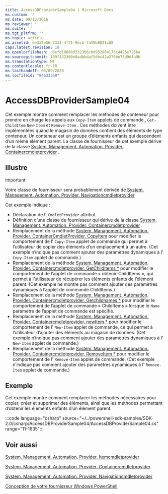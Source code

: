 ```yaml
---
title: AccessDBProviderSample04 | Microsoft Docs
ms.custom: ''
ms.date: 09/13/2016
ms.reviewer: ''
ms.suite: ''
ms.tgt_pltfrm: ''
ms.topic: article
ms.assetid: ee3a7e56-7331-4f71-9ecb-7a59b8021c68
caps.latest.revision: 10
ms.openlocfilehash: c0efd10680d3323b6c8d932604176c4425e7266a
ms.sourcegitcommit: 109f132360e8adbbdaf5dbc42a270be73d9dfa9b
ms.translationtype: MT
ms.contentlocale: fr-FR
ms.lasthandoff: 06/09/2020
ms.locfileid: "84633360"
---
```

# <a name="accessdbprovidersample04"></a>AccessDBProviderSample04

Cet exemple montre comment remplacer les méthodes de conteneur pour prendre en charge les appels aux `Copy-Item` applets de commande,, `Get-ChildItem` `New-Item` et `Remove-Item` . Ces méthodes doivent être implémentées quand le magasin de données contient des éléments de type conteneur. Un conteneur est un groupe d’éléments enfants qui descendent d’un même élément parent. La classe de fournisseur de cet exemple dérive de la classe [System. Management. Automation. Provider. Containercmdletprovider](/dotnet/api/System.Management.Automation.Provider.ContainerCmdletProvider) .

## <a name="demonstrates"></a>Illustre

> [!IMPORTANT]
> Votre classe de fournisseur sera probablement dérivée de [System. Management. Automation. Provider. Navigationcmdletprovider](/dotnet/api/System.Management.Automation.Provider.NavigationCmdletProvider)

Cet exemple indique :

- Déclaration de l' `CmdletProvider` attribut.
- Définition d’une classe de fournisseur qui dérive de la classe [System. Management. Automation. Provider. Containercmdletprovider](/dotnet/api/System.Management.Automation.Provider.ContainerCmdletProvider) .
- Remplacement de la méthode [System. Management. Automation. Provider. ContainerCmdletProvider. CopyItem](/dotnet/api/System.Management.Automation.Provider.ContainerCmdletProvider.CopyItem) pour modifier le comportement de l' `Copy-Item` applet de commande qui permet à l’utilisateur de copier des éléments d’un emplacement à un autre. (Cet exemple n’indique pas comment ajouter des paramètres dynamiques à l' `Copy-Item` applet de commande.)
- Remplacement de la méthode [System. Management. Automation. Provider. Containercmdletprovider. GetChildItems *](/dotnet/api/System.Management.Automation.Provider.ContainerCmdletProvider.GetChildItems) pour modifier le comportement de l’applet de commande « obtenir-ChildItems », qui permet à l’utilisateur de récupérer les éléments enfants de l’élément parent. (Cet exemple ne montre pas comment ajouter des paramètres dynamiques à l’applet de commande ChildItems.)
- Remplacement de la méthode [System. Management. Automation. Provider. Containercmdletprovider. Getchildnames *](/dotnet/api/System.Management.Automation.Provider.ContainerCmdletProvider.GetChildNames) pour modifier le comportement de l’applet de commande « ChildItems » lorsque le `Name` paramètre de l’applet de commande est spécifié.
- Remplacement de la méthode [System. Management. Automation. Provider. Containercmdletprovider. newItem *](/dotnet/api/System.Management.Automation.Provider.ContainerCmdletProvider.NewItem) pour modifier le comportement de l' `New-Item` applet de commande, ce qui permet à l’utilisateur d’ajouter des éléments au magasin de données. (Cet exemple n’indique pas comment ajouter des paramètres dynamiques à l' `New-Item` applet de commande.)
- Remplacement de la méthode [System. Management. Automation. Provider. Containercmdletprovider. RemoveItem *](/dotnet/api/System.Management.Automation.Provider.ContainerCmdletProvider.RemoveItem) pour modifier le comportement de l' `Remove-Item` applet de commande. (Cet exemple n’indique pas comment ajouter des paramètres dynamiques à l' `Remove-Item` applet de commande.)

## <a name="example"></a>Exemple

Cet exemple montre comment remplacer les méthodes nécessaires pour copier, créer et supprimer des éléments, ainsi que les méthodes permettant d’obtenir les éléments enfants d’un élément parent.

:::code language="csharp" source="~/../powershell-sdk-samples/SDK-2.0/csharp/AccessDBProviderSample04/AccessDBProviderSample04.cs" range="11-1635":::

## <a name="see-also"></a>Voir aussi

[System. Management. Automation. Provider. Itemcmdletprovider](/dotnet/api/System.Management.Automation.Provider.ItemCmdletProvider)

[System. Management. Automation. Provider. Containercmdletprovider](/dotnet/api/System.Management.Automation.Provider.ContainerCmdletProvider)

[System. Management. Automation. Provider. Navigationcmdletprovider](/dotnet/api/System.Management.Automation.Provider.NavigationCmdletProvider)

[Conception de votre fournisseur Windows PowerShell](./provider-types.md)
